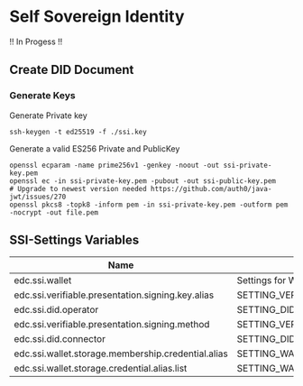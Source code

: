 # Self Sovereign Identity

!! In Progess !!


## Create DID Document

### Generate Keys

Generate Private key
```shell
ssh-keygen -t ed25519 -f ./ssi.key
```


Generate a valid ES256 Private and PublicKey

```shell
openssl ecparam -name prime256v1 -genkey -noout -out ssi-private-key.pem
openssl ec -in ssi-private-key.pem -pubout -out ssi-public-key.pem
# Upgrade to newest version needed https://github.com/auth0/java-jwt/issues/270
openssl pkcs8 -topk8 -inform pem -in ssi-private-key.pem -outform pem -nocrypt -out file.pem
```


## SSI-Settings Variables


| Name                                               | Description                                        |
|----------------------------------------------------|----------------------------------------------------|
| edc.ssi.wallet                                     | Settings for Wallet                                |
| edc.ssi.verifiable.presentation.signing.key.alias  | SETTING_VERIFIABLE_PRESENTATION_SIGNING_KEY_ALIAS  |
| edc.ssi.did.operator                               | SETTING_DID_OPERATOR                               |
| edc.ssi.verifiable.presentation.signing.method     | SETTING_VERIFIABLE_PRESENTATION_SIGNING_METHOD     |
| edc.ssi.did.connector                              | SETTING_DID_CONNECTOR                              |
| edc.ssi.wallet.storage.membership.credential.alias | SETTING_WALLET_STORAGE_MEMBERSHIP_CREDENTIAL_ALIAS |
| edc.ssi.wallet.storage.credential.alias.list       | SETTING_WALLET_STORAGE_CREDENTIAL_ALIAS_LIST       |
